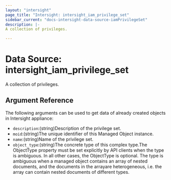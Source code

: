 ```yaml
---
layout: "intersight"
page_title: "Intersight: intersight_iam_privilege_set"
sidebar_current: "docs-intersight-data-source-iamPrivilegeSet"
description: |-
A collection of privileges.

---
```


# Data Source: intersight_iam_privilege_set
A collection of privileges.

## Argument Reference
The following arguments can be used to get data of already created objects in Intersight appliance:
* `description`:(string)Description of the privilege set.
* `moid`:(string)The unique identifier of this Managed Object instance.
* `name`:(string)Name of the privilege set.
* `object_type`:(string)The concrete type of this complex type.The ObjectType property must be set explicitly by API clients when the type is ambiguous. In all other cases, the ObjectType is optional. The type is ambiguous when a managed object contains an array of nested documents, and the documents in the arrayare heterogeneous, i.e. the array can contain nested documents of different types.
